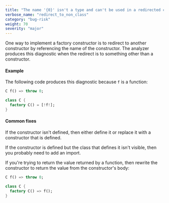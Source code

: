 ```yaml
---
title: "The name '{0}' isn't a type and can't be used in a redirected constructor"
verbose_name: "redirect_to_non_class"
category: "bug-risk"
weight: 70
severity: "major"
---
```

One way to implement a factory constructor is to redirect to another
constructor by referencing the name of the constructor. The analyzer
produces this diagnostic when the redirect is to something other than a
constructor.

#### Example

The following code produces this diagnostic because `f` is a function:

```dart
C f() => throw 0;

class C {
  factory C() = [!f!];
}
```

#### Common fixes

If the constructor isn't defined, then either define it or replace it with
a constructor that is defined.

If the constructor is defined but the class that defines it isn't visible,
then you probably need to add an import.

If you're trying to return the value returned by a function, then rewrite
the constructor to return the value from the constructor's body:

```dart
C f() => throw 0;

class C {
  factory C() => f();
}
```
